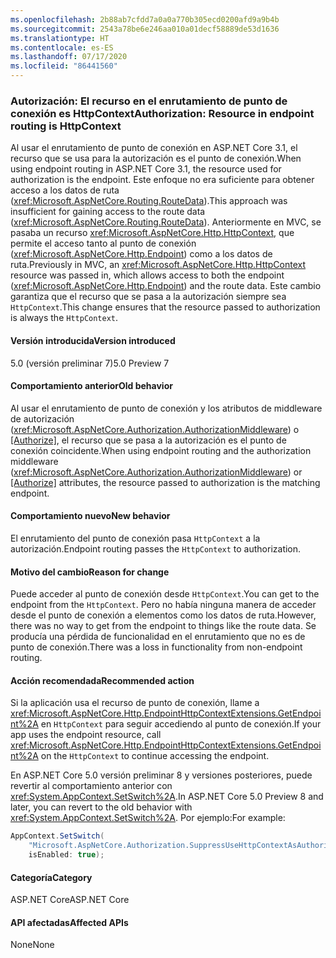 ```yaml
---
ms.openlocfilehash: 2b88ab7cfdd7a0a0a770b305ecd0200afd9a9b4b
ms.sourcegitcommit: 2543a78be6e246aa010a01decf58889de53d1636
ms.translationtype: HT
ms.contentlocale: es-ES
ms.lasthandoff: 07/17/2020
ms.locfileid: "86441560"
---
```

### <a name="authorization-resource-in-endpoint-routing-is-httpcontext"></a><span data-ttu-id="9d0f1-101">Autorización: El recurso en el enrutamiento de punto de conexión es HttpContext</span><span class="sxs-lookup"><span data-stu-id="9d0f1-101">Authorization: Resource in endpoint routing is HttpContext</span></span>

<span data-ttu-id="9d0f1-102">Al usar el enrutamiento de punto de conexión en ASP.NET Core 3.1, el recurso que se usa para la autorización es el punto de conexión.</span><span class="sxs-lookup"><span data-stu-id="9d0f1-102">When using endpoint routing in ASP.NET Core 3.1, the resource used for authorization is the endpoint.</span></span> <span data-ttu-id="9d0f1-103">Este enfoque no era suficiente para obtener acceso a los datos de ruta (<xref:Microsoft.AspNetCore.Routing.RouteData>).</span><span class="sxs-lookup"><span data-stu-id="9d0f1-103">This approach was insufficient for gaining access to the route data (<xref:Microsoft.AspNetCore.Routing.RouteData>).</span></span> <span data-ttu-id="9d0f1-104">Anteriormente en MVC, se pasaba un recurso <xref:Microsoft.AspNetCore.Http.HttpContext>, que permite el acceso tanto al punto de conexión (<xref:Microsoft.AspNetCore.Http.Endpoint>) como a los datos de ruta.</span><span class="sxs-lookup"><span data-stu-id="9d0f1-104">Previously in MVC, an <xref:Microsoft.AspNetCore.Http.HttpContext> resource was passed in, which allows access to both the endpoint (<xref:Microsoft.AspNetCore.Http.Endpoint>) and the route data.</span></span> <span data-ttu-id="9d0f1-105">Este cambio garantiza que el recurso que se pasa a la autorización siempre sea `HttpContext`.</span><span class="sxs-lookup"><span data-stu-id="9d0f1-105">This change ensures that the resource passed to authorization is always the `HttpContext`.</span></span>

#### <a name="version-introduced"></a><span data-ttu-id="9d0f1-106">Versión introducida</span><span class="sxs-lookup"><span data-stu-id="9d0f1-106">Version introduced</span></span>

<span data-ttu-id="9d0f1-107">5.0 (versión preliminar 7)</span><span class="sxs-lookup"><span data-stu-id="9d0f1-107">5.0 Preview 7</span></span>

#### <a name="old-behavior"></a><span data-ttu-id="9d0f1-108">Comportamiento anterior</span><span class="sxs-lookup"><span data-stu-id="9d0f1-108">Old behavior</span></span>

<span data-ttu-id="9d0f1-109">Al usar el enrutamiento de punto de conexión y los atributos de middleware de autorización (<xref:Microsoft.AspNetCore.Authorization.AuthorizationMiddleware>) o [[Authorize]](xref:Microsoft.AspNetCore.Authorization.AuthorizeAttribute), el recurso que se pasa a la autorización es el punto de conexión coincidente.</span><span class="sxs-lookup"><span data-stu-id="9d0f1-109">When using endpoint routing and the authorization middleware (<xref:Microsoft.AspNetCore.Authorization.AuthorizationMiddleware>) or [[Authorize]](xref:Microsoft.AspNetCore.Authorization.AuthorizeAttribute) attributes, the resource passed to authorization is the matching endpoint.</span></span>

#### <a name="new-behavior"></a><span data-ttu-id="9d0f1-110">Comportamiento nuevo</span><span class="sxs-lookup"><span data-stu-id="9d0f1-110">New behavior</span></span>

<span data-ttu-id="9d0f1-111">El enrutamiento del punto de conexión pasa `HttpContext` a la autorización.</span><span class="sxs-lookup"><span data-stu-id="9d0f1-111">Endpoint routing passes the `HttpContext` to authorization.</span></span>

#### <a name="reason-for-change"></a><span data-ttu-id="9d0f1-112">Motivo del cambio</span><span class="sxs-lookup"><span data-stu-id="9d0f1-112">Reason for change</span></span>

<span data-ttu-id="9d0f1-113">Puede acceder al punto de conexión desde `HttpContext`.</span><span class="sxs-lookup"><span data-stu-id="9d0f1-113">You can get to the endpoint from the `HttpContext`.</span></span> <span data-ttu-id="9d0f1-114">Pero no había ninguna manera de acceder desde el punto de conexión a elementos como los datos de ruta.</span><span class="sxs-lookup"><span data-stu-id="9d0f1-114">However, there was no way to get from the endpoint to things like the route data.</span></span> <span data-ttu-id="9d0f1-115">Se producía una pérdida de funcionalidad en el enrutamiento que no es de punto de conexión.</span><span class="sxs-lookup"><span data-stu-id="9d0f1-115">There was a loss in functionality from non-endpoint routing.</span></span>

#### <a name="recommended-action"></a><span data-ttu-id="9d0f1-116">Acción recomendada</span><span class="sxs-lookup"><span data-stu-id="9d0f1-116">Recommended action</span></span>

<span data-ttu-id="9d0f1-117">Si la aplicación usa el recurso de punto de conexión, llame a <xref:Microsoft.AspNetCore.Http.EndpointHttpContextExtensions.GetEndpoint%2A> en `HttpContext` para seguir accediendo al punto de conexión.</span><span class="sxs-lookup"><span data-stu-id="9d0f1-117">If your app uses the endpoint resource, call <xref:Microsoft.AspNetCore.Http.EndpointHttpContextExtensions.GetEndpoint%2A> on the `HttpContext` to continue accessing the endpoint.</span></span>

<span data-ttu-id="9d0f1-118">En ASP.NET Core 5.0 versión preliminar 8 y versiones posteriores, puede revertir al comportamiento anterior con <xref:System.AppContext.SetSwitch%2A>.</span><span class="sxs-lookup"><span data-stu-id="9d0f1-118">In ASP.NET Core 5.0 Preview 8 and later, you can revert to the old behavior with <xref:System.AppContext.SetSwitch%2A>.</span></span> <span data-ttu-id="9d0f1-119">Por ejemplo:</span><span class="sxs-lookup"><span data-stu-id="9d0f1-119">For example:</span></span>

```csharp
AppContext.SetSwitch(
    "Microsoft.AspNetCore.Authorization.SuppressUseHttpContextAsAuthorizationResource",
    isEnabled: true);
```

#### <a name="category"></a><span data-ttu-id="9d0f1-120">Categoría</span><span class="sxs-lookup"><span data-stu-id="9d0f1-120">Category</span></span>

<span data-ttu-id="9d0f1-121">ASP.NET Core</span><span class="sxs-lookup"><span data-stu-id="9d0f1-121">ASP.NET Core</span></span>

#### <a name="affected-apis"></a><span data-ttu-id="9d0f1-122">API afectadas</span><span class="sxs-lookup"><span data-stu-id="9d0f1-122">Affected APIs</span></span>

<span data-ttu-id="9d0f1-123">None</span><span class="sxs-lookup"><span data-stu-id="9d0f1-123">None</span></span>

<!--

#### Affected APIs

Not detectable via API analysis

-->
